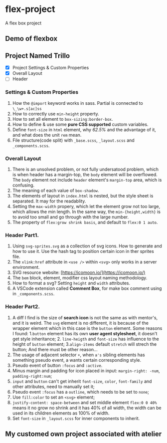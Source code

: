 # flex-project

A flex box project

## Demo of flexbox

## Project Named Trillo

- [x] Project Settings & Custom Properties
- [x] Overall Layout
- [ ] Header

### Settings & Custom Properties

1. How the `@import` keyword works in sass. Partial is connected to `\_\w+.s[ac]ss`
2. How to correctly use `min-height` property.
3. How to set all element to `box-sizing:border-box`.
4. How to define & use some **pure CSS supported** custom variables.
5. Define `font-size` in `html` element, why _62.5%_ and the advantage of it, and what does the unit `rem` mean.
6. File structure(code split) with `_base.scss`, `_layout.scss` and `_components.scss`.

### Overall Layout

1. There is an unsolved problem, or not fully undersatood problem, which is when header has a margin-top, the `body` element will be overflowed. The `body` element not include `header` element's `margin-top` area, which is confusing.
2. The meaning of each value of `box-shadow`.
3. The elements of layout in `index.html` is nested, but the style sheet is separated. It may for the readablity.
4. Setting the `max-width` propery, which let the element grow not too large, which allows the min length. In the same way, the `min-{height,width}` is to avoid too small and go through with the large number.
5. The property of `flex:grow shrink basis`, and default to `flex:0 1 auto`.

### Header Part1.

1. Using `svg-sprites.svg` as a collection of svg icons. How to generate and how to use it. Use the hash tag to position certain icon in ther sprites file.
2. The `xlink:href` attribute in `<use />` within `<svg>` only works in a server environment.
3. SVG resource website: [https://icomoon.io/](https://icomoon.io/)
4. The `bem` block, element, modifier css layout naming methodology.
5. How to format a svg? Setting `height` and `width` attributes.
6. A VSCode extension called **Comment Box**, for make box comment using in `_components.scss`. 

### Header Part2.

1. A diff I find is the size of **search icon** is not the same as with mentor's, and it is weird. The `svg` element is no different, it is because of the wrapper element which in this case is the `button` element. Some reasons I found: 1.`button` element has its own **user agent stylesheet**, it doesn't get style inheritance; 2. `line-heigth` and `font-size` has influence to the height of `button` element; 3.`align-items` default `stretch` will strech the button; And there must be other reason...
2. The usage of adjacent selector `+`, when `a's` sibling elements has something pseudo event, a wants certain corresponding style.
3. Pseudo event of button `:focus` and `:active`.
4. Minus margin and padding for icon placed in input: `margin-right: -num`, `padding-right:num`;
5. `input` and `button` can't get inherit `font-size`, `color`, `font-family` and other attributes, need to manually set it;
6. Pseudo event `:focus` has a `outline`, which needs to be set to `none`;
7. Use `fill:color` to set an `<svg>` element;
8. `justify-content: space-between` and set middle element `flex:0 0 40%` means it no grow no shrink and it has 40% of all width, the width can be used in its children elements as 100% of width.
9. Set `font-size` in `_layout.scss` for inner components to inherit.

## My customed own project associated with atelier
